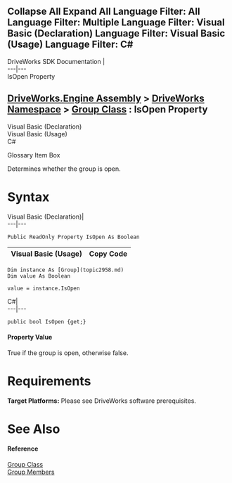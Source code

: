 Collapse All Expand All Language Filter: All  Language Filter: Multiple  Language Filter: Visual Basic (Declaration) Language Filter: Visual Basic (Usage) Language Filter: C#  
---  
DriveWorks SDK Documentation  |   
---|---  
IsOpen Property   
  
[DriveWorks.Engine Assembly](topic2156.md) > [DriveWorks Namespace](topic2159.md) > [Group Class](topic2958.md) : IsOpen Property  
---  
  
Visual Basic (Declaration)    
Visual Basic (Usage)    
C# 

Glossary Item Box

Determines whether the group is open. 

# Syntax

Visual Basic (Declaration)|   
---|---  
      
    
    Public ReadOnly Property IsOpen As Boolean  
  
Visual Basic (Usage)| Copy Code  
---|---  
      
    
    Dim instance As [Group](topic2958.md)
    Dim value As Boolean
     
    value = instance.IsOpen  
  
C#|   
---|---  
      
    
    public bool IsOpen {get;}  
  
#### Property Value

True if the group is open, otherwise false.

# Requirements

**Target Platforms:** Please see DriveWorks software prerequisites.

# See Also

#### Reference

[Group Class](topic2958.md)   
[Group Members](topic2959.md)


